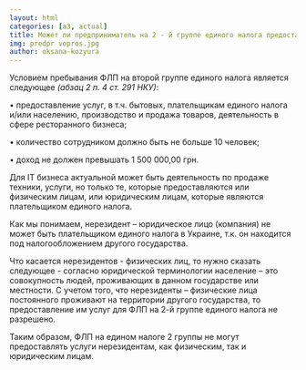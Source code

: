 ```yaml
---
layout: html
categories: [a3, actual]
title: Может ли предприниматель на 2 - й группе единого налога предоставлять услуги нерезидентам
img: predpr vopros.jpg
author: oksana-kozyura
--- 
```

Условием пребывания ФЛП на второй группе единого налога является следующее *(абзац 2 п. 4 ст. 291 НКУ)*:

•	предоставление услуг, в т.ч. бытовых,  плательщикам единого налога и/или населению, производство  и продажа товаров,
деятельность в сфере ресторанного бизнеса; 

•	количество сотрудником  должно быть не больше 10 человек;

•	доход не должен превышать 1 500 000,00 грн.

Для IT бизнеса актуальной может быть деятельность по продаже техники, услуги, но только те, которые предоставляются или
физическим лицам, или юридическим лицам, которые являются плательщиком единого налога. 

Как мы понимаем, нерезидент – юридическое лицо (компания) не может быть плательщиком единого налога в Украине, т.к. он 
находится под налогообложением другого государства.

Что касается нерезидентов - физических лиц, то нужно сказать следующее - согласно юридической терминологии население – это совокупность людей, проживающих в данном государстве или местности. С 
учетом того, что нерезиденты – физические лица постоянного проживают на территории другого государства, то предоставление им 
услуг для ФЛП на 2-й группе единого налога не разрешено.

Таким образом, ФЛП на едином налоге 2 группы не могут предоставлять услуги нерезидентам, как физическим, так и юридическим 
лицам.
